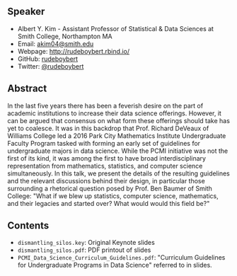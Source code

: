 ## Speaker

+ Albert Y. Kim - Assistant Professor of Statistical & Data Sciences at Smith College, Northampton MA
+ Email: <akim04@smith.edu>
+ Webpage: <http://rudeboybert.rbind.io/>
+ GitHub: [rudeboybert](https://github.com/rudeboybert)
+ Twitter: [\@rudeboybert](https://twitter.com/rudeboybert)

## Abstract

In the last five years there has been a feverish desire on the part of academic institutions to increase their data science offerings. However, it can be argued that consensus on what form these offerings should take has yet to coalesce. It was in this backdrop that Prof. Richard DeVeaux of Williams College led a 2016 Park City Mathematics Institute Undergraduate Faculty Program tasked with forming an early set of guidelines for undergraduate majors in data science. While the PCMI initiative was not the first of its kind, it was among the first to have broad interdisciplinary representation from mathematics, statistics, and computer science simultaneously. In this talk, we present the details of the resulting guidelines and the relevant discussions behind their design, in particular those surrounding a rhetorical question posed by Prof. Ben Baumer of Smith College: "What if we blew up statistics, computer science, mathematics, and their legacies and started over? What would would this field be?"

## Contents

* `dismantling_silos.key`: Original Keynote slides
* `dismantling_silos.pdf`: PDF printout of slides
* `PCMI_Data_Science_Curriculum_Guidelines.pdf`: "Curriculum Guidelines for Undergraduate Programs in Data Science" referred to in slides.